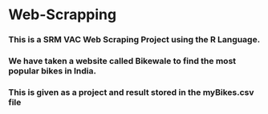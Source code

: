 # Web-Scrapping
### This is a SRM VAC Web Scraping Project using the R Language.
### We have taken a website called **Bikewale** to find the most popular bikes in India.
### This is given as a project and result stored in the **myBikes.csv** file
